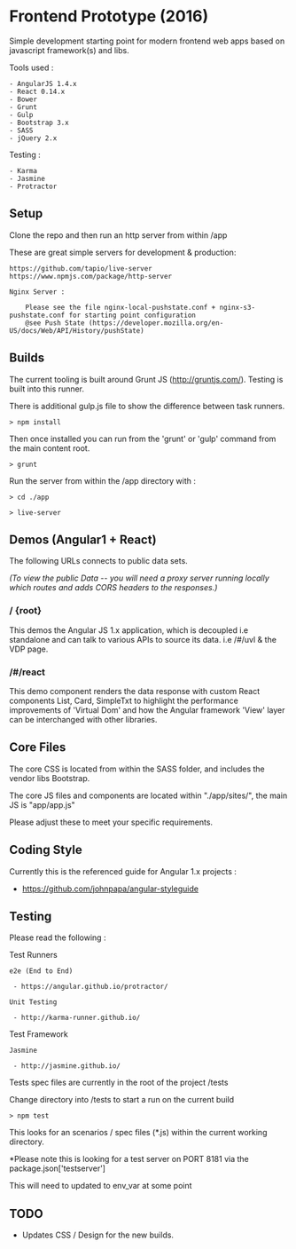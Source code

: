 Frontend Prototype (2016)
===============

Simple development starting point for modern frontend web apps based on javascript framework(s) and libs.

Tools used : 

    - AngularJS 1.4.x
    - React 0.14.x
    - Bower
    - Grunt
    - Gulp
    - Bootstrap 3.x 
    - SASS
    - jQuery 2.x
    
    
Testing : 

    - Karma
    - Jasmine
    - Protractor
    
   
Setup
---------------

Clone the repo and then run an http server from within /app

These are great simple servers for development & production: 

    https://github.com/tapio/live-server
    https://www.npmjs.com/package/http-server

    Nginx Server : 
    
        Please see the file nginx-local-pushstate.conf + nginx-s3-pushstate.conf for starting point configuration
        @see Push State (https://developer.mozilla.org/en-US/docs/Web/API/History/pushState)
         

Builds
-------------

The current tooling is built around Grunt JS (http://gruntjs.com/). Testing is built into this runner. 

There is additional gulp.js file to show the difference between task runners. 


```
> npm install
```

Then once installed you can run from the 'grunt' or 'gulp' command from the main content root. 

```
> grunt
```

Run the server from within the  /app directory with : 

```
> cd ./app
```

```
> live-server
```

Demos (Angular1 + React)
-------------

The following URLs connects to public data sets.  

*(To view the public Data -- you will need a proxy server running locally which routes and adds CORS headers to the responses.)*  
 
### / {root}
 
This demos the Angular JS 1.x application, which is decoupled i.e standalone and can talk to various APIs to source its data.  i.e /#/uvl & the VDP page. 
 
### /#/react 

This demo component renders the data response with custom React components List, Card, SimpleTxt to highlight the performance improvements of 'Virtual Dom' and how 
the Angular framework 'View' layer can be interchanged with other libraries.  
 
 

Core Files
-------------

The core CSS is located from within the SASS folder, and includes the vendor libs Bootstrap. 
 
The core JS files and components are located within "./app/sites/", the main JS is "app/app.js"

Please adjust these to meet your specific requirements. 


Coding Style
-------------
 
Currently this is the referenced guide for Angular 1.x projects : 
 
- https://github.com/johnpapa/angular-styleguide
 
  
Testing
----------------

Please read the following : 

Test Runners 

    e2e (End to End)
    
     - https://angular.github.io/protractor/
    
    Unit Testing  
     
     - http://karma-runner.github.io/     

Test Framework 

    Jasmine 
    
     - http://jasmine.github.io/


Tests spec files are currently in the root of the project /tests
  
Change directory into /tests to start a run on the current build 


```
> npm test
```
  
This looks for an scenarios / spec files (*.js) within the current working directory.
  
 
*Please note this is looking for a test server on PORT 8181 via the package.json['testserver'] 


This will need to updated to env_var at some point
 
 
  

TODO
-------------

 - Updates CSS / Design for the new builds.